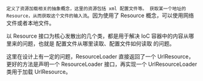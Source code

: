 `定义了资源加载相关的抽象概念，这里的资源包括 xml 配置文件等。
获取某一个地址的Resource，从而获取这个文件的输入流`。因为使用了 Resource 概念，可以使用网络文件或者本地文件。

以 Resource 接口为核心发散出的几个类，都是用于解决 IoC 容器中的内容从哪里来的问题，也就是 配置文件从哪里读取、配置文件如何读取 的问题。


 这里在设计上有一定的问题，ResourceLoader 直接返回了一个 UrlResource，更好的方法是声明一个 ResourceLoader 接口，再实现一个 UrlResourceLoader 类用于加载 UrlResource。